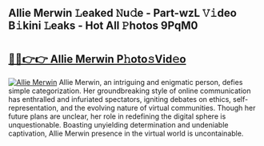 ## Allie Merwin 𝙻eaked 𝙽u𝚍e - Part-wzL 𝚅𝚒deo B𝚒kini 𝙻eaks - Hot All 𝙿hotos 9PqM0

# <h2><a href="http://ld48oo1.urlbe.top/?page=Allie+Merwin">🔗🔗👉👉 Allie Merwin P𝚑oto𝚜Vid𝚎o</a></h2>

[![Allie Merwin](https://i.imgur.com/eBuTRDB.gif)](http://ld48oo1.urlbe.top/?page=Allie+Merwin)
Allie Merwin, an intriguing and enigmatic person, defies simple categorization. Her groundbreaking style of online communication has enthralled and infuriated spectators, igniting debates on ethics, self-representation, and the evolving nature of virtual communities. Though her future plans are unclear, her role in redefining the digital sphere is unquestionable. Boasting unyielding determination and undeniable captivation, Allie Merwin presence in the virtual world is uncontainable.
